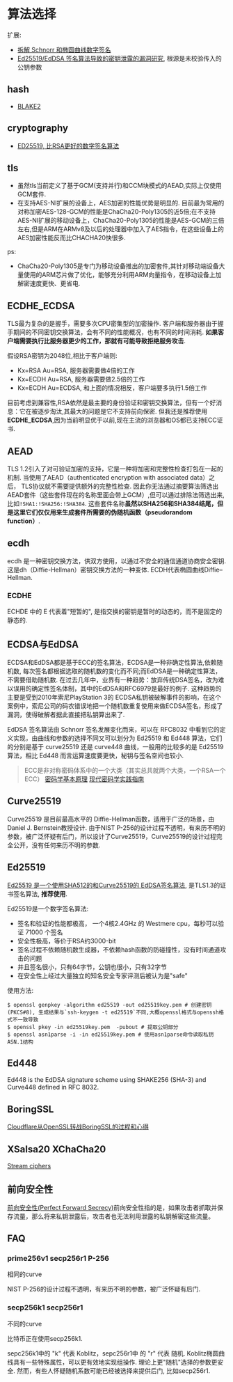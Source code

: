 # 算法选择

扩展:
- [拆解 Schnorr 和椭圆曲线数字签名](https://www.chainnews.com/articles/862795603955.htm)
- [Ed25519/EdDSA 签名算法导致的密钥泄露的漏洞研究](https://www.chainnews.com/articles/051717409741.htm), 根源是未校验传入的公钥参数

## hash
- [BLAKE2](http://www.freebuf.com/articles/database/129260.html)

## cryptography
- [ED25519, 比RSA更好的数字签名算法](http://blog.n-z.jp/blog/2016-12-04-ssh-ed25519.html)

## tls
- 虽然tls当前定义了基于GCM(支持并行)和CCM块模式的AEAD,实际上仅使用GCM套件.
- 在支持AES-NI扩展的设备上，AES加密的性能优势是明显的. 目前最为常用的对称加密AES-128-GCM的性能是ChaCha20-Poly1305的近5倍;在不支持AES-NI扩展的移动设备上，ChaCha20-Poly1305的性能是AES-GCM的三倍左右,但是ARM在ARMv8及以后的处理器中加入了AES指令，在这些设备上的AES加密性能反而比CHACHA20快很多.

ps:
- ChaCha20-Poly1305是专门为移动设备推出的加密套件,其针对移动端设备大量使用的ARM芯片做了优化，能够充分利用ARM向量指令，在移动设备上加解密速度更快、更省电.

## ECDHE_ECDSA
TLS最为复杂的是握手，需要多次CPU密集型的加密操作. 客户端和服务器由于握手期间的不同密钥交换算法，会有不同的性能概况，也有不同的时间消耗.
**如果客户端需要执行比服务器更少的工作，那就有可能导致拒绝服务攻击**.

假设RSA密钥为2048位,相比于客户端则:
- Kx=RSA   Au=RSA, 服务器需要做4倍的工作
- Kx=ECDH  Au=RSA, 服务器需要做2.5倍的工作
- Kx=ECDH  Au=ECDSA, 和上面的情况相反，客户端要多执行1.5倍工作

目前考虑到兼容性,RSA依然是最主要的身份验证和密钥交换算法，但有一个好消息：它在被逐步淘汰,其最大的问题是它不支持前向保密.
但我还是推荐使用**ECDHE_ECDSA**,因为当前明显优于以前,现在主流的浏览器和OS都已支持ECC证书.

## AEAD
TLS 1.2引入了对可验证加密的支持，它是一种将加密和完整性检查打包在一起的机制. 当使用了AEAD（authenticated encryption with associated data）之后， 
TLS协议就不需要提供额外的完整性检查. 因此你无法通过摘要算法筛选出AEAD套件（这些套件现在的名称里面会带上GCM）,但可以通过排除法筛选出来,
比如`!SHA1:!SHA256:!SHA384`. 这些套件名称**虽然以SHA256和SHA384结尾，但是这里它们仅仅用来生成套件所需要的伪随机函数（pseudorandom function）**.

## ecdh
ecdh 是一种密钥交换方法，供双方使用，以通过不安全的通信通道协商安全密钥. 这是dh（Diffie-Hellman）密钥交换方法的一种变体. ECDH代表椭圆曲线Diffie–Hellman.

### ECDHE
ECHDE 中的 E 代表着"短暂的", 是指交换的密钥是暂时的动态的，而不是固定的静态的.

## ECDSA与EdDSA
ECDSA和EdDSA都是基于ECC的签名算法，ECDSA是一种非确定性算法,依赖随机数, 每次签名都根据选取的随机数的变化而不同;而EdDSA是一种确定性算法，不需要借助随机数. 在过去几年中，业界有一种趋势：放弃传统DSA签名，改为难以误用的确定性签名体制，其中的EdDSA和RFC6979是最好的例子. 这种趋势的主要是受到2010年索尼PlayStation 3的 ECDSA私钥被破解事件的影响，在这个案例中，索尼公司的码农错误地把一个随机数重复使用来做ECDSA签名，形成了漏洞，使得破解者据此直接把私钥算出来了.

EdDSA 签名算法由 Schnorr 签名发展变化而来，可以在 RFC8032 中看到它的定义实现，由曲线和参数的选择不同又可以划分为 Ed25519 和 Ed448 算法，它们的分别是基于 curve25519 还是 curve448 曲线，一般用的比较多的是 Ed25519 算法，相比 Ed448 而言运算速度要更快，秘钥与签名空间也较小.

> ECC是非对称密码体系中的一个大类（其实总共就两个大类，一个RSA一个ECC）
> [密码学基本原理](http://blog.shell909090.org/blog/archives/2861/)
> [现代密码学实践指南](http://gad.qq.com/article/detail/12527)

## Curve25519
Curve25519 是目前最高水平的 Diffie-Hellman函数，适用于广泛的场景，由Daniel J. Bernstein教授设计. 由于NIST P-256的设计过程不透明，有来历不明的参数，被广泛怀疑有后门，所以设计了Curve25519，Curve25519的设计过程完全公开，没有任何来历不明的参数.

## Ed25519
[Ed25519 是一个使用SHA512的和Curve25519的 EdDSA签名算法](https://en.wikipedia.org/wiki/EdDSA), 是TLS1.3的证书签名算法, **推荐使用**.

Ed25519是一个数字签名算法:
- 签名和验证的性能都极高， 一个4核2.4GHz 的 Westmere cpu，每秒可以验证 71000 个签名 
- 安全性极高，等价于RSA约3000-bit 
- 签名过程不依赖随机数生成器，不依赖hash函数的防碰撞性，没有时间通道攻击的问题 
- 并且签名很小，只有64字节，公钥也很小，只有32字节
- 在安全性上经过大量独立的知名安全专家评测后被认为是"safe"

使用方法:
```
$ openssl genpkey -algorithm ed25519 -out ed25519key.pem # 创建密钥(PKCS#8), 生成结果与`ssh-keygen -t ed25519`不同,大概openssl格式与openssh格式不一致导致
$ openssl pkey -in ed25519key.pem  -pubout # 提取公钥部分
$ openssl asn1parse -i -in ed25519key.pem # 使用asn1parse命令读取私钥ASN.1结构
```

## Ed448
Ed448 is the EdDSA signature scheme using SHAKE256 (SHA-3) and Curve448 defined in RFC 8032.

## BoringSSL
[Cloudflare从OpenSSL转战BoringSSL的过程和心得](https://www.sslchina.com/let-ssl-be-boring-again/)

## XSalsa20 XChaCha20
[Stream ciphers](https://download.libsodium.org/doc/advanced/stream_ciphers.html)

## 前向安全性
[前向安全性(Perfect Forward Secrecy)](http://vincent.bernat.im/en/blog/2011-ssl-perfect-forward-secrecy.html)前向安全性指的是，如果攻击者抓取并保存流量，那么将来私钥泄露后，攻击者也无法利用泄露的私钥解密这些流量。

## FAQ
### prime256v1 secp256r1 P-256
相同的curve

NIST P-256的设计过程不透明，有来历不明的参数，被广泛怀疑有后门.

### secp256k1 secp256r1
不同的curve

比特币正在使用secp256k1.

sepc256k1中的 "k" 代表 Koblitz，sepc256r1中 的 "r" 代表 随机. Koblitz椭圆曲线具有一些特殊属性，可以更有效地实现组操作. 理论上更"随机"选择的参数更安全. 然而，有些人怀疑随机系数可能已经被选择来提供后门, 比如secp256r1.
